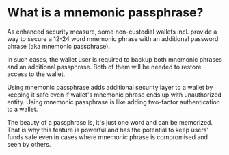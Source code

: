 # What is a mnemonic passphrase?

As enhanced security measure, some non-custodial wallets incl. provide a way to secure a 12-24 word mnemonic phrase with an additional password phrase (aka mnemonic passphrase).

In such cases, the wallet user is required to backup both mnemonic phrases and an additional passphrase. Both of them will be needed to restore access to the wallet.

Using mnemonic passphrase adds additional security layer to a wallet by keeping it safe even if wallet's mnemonic phrase ends up with unauthorized entity. Using mnemonic passphrase is like adding two-factor authentication to a wallet.

The beauty of a passphrase is, it's just one word and can be memorized. That is why this feature is powerful and has the potential to keep users' funds safe even in cases where mnemonic phrase is compromised and seen by others.
